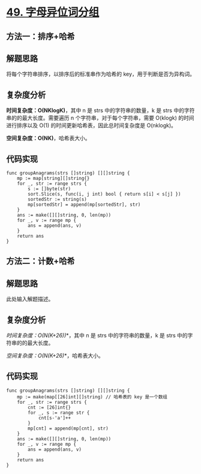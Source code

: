 # [49. 字母异位词分组](https://leetcode-cn.com/problems/group-anagrams/)

## 方法一：排序+哈希

## 解题思路

将每个字符串排序，以排序后的标准串作为哈希的 key，用于判断是否为异构词。

## 复杂度分析

**时间复杂度：O(NKlogK)**，其中 n 是 strs 中的字符串的数量，k 是 strs 中的字符串的的最大长度。需要遍历 n 个字符串，对于每个字符串，需要 O(klogk) 的时间进行排序以及 O(1) 的时间更新哈希表，因此总时间复杂度是 O(nklogk)。

**空间复杂度：O(NK)**，哈希表大小。 

## 代码实现

```golang
func groupAnagrams(strs []string) [][]string {
	mp := map[string][]string{}
	for _, str := range strs {
		s := []byte(str)
		sort.Slice(s, func(i, j int) bool { return s[i] < s[j] })
		sortedStr := string(s)
		mp[sortedStr] = append(mp[sortedStr], str)
	}
	ans := make([][]string, 0, len(mp))
	for _, v := range mp {
		ans = append(ans, v)
	}
	return ans
}
```

## 方法二：计数+哈希

## 解题思路

此处输入解题描述。

## 复杂度分析

**时间复杂度：O(N*(K+26))**，其中 n 是 strs 中的字符串的数量，k 是 strs 中的字符串的的最大长度。

**空间复杂度：O(N*(K+26)**，哈希表大小。 

## 代码实现

```golang
func groupAnagrams(strs []string) [][]string {
	mp := make(map[[26]int][]string) // 哈希表的 key 是一个数组
	for _, str := range strs {
		cnt := [26]int{}
		for _, s := range str {
			cnt[s-'a']++
		}
		mp[cnt] = append(mp[cnt], str)
	}
	ans := make([][]string, 0, len(mp))
	for _, v := range mp {
		ans = append(ans, v)
	}
	return ans
}
```
